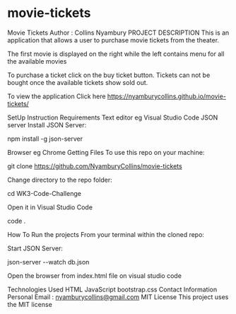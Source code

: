 # movie-tickets
Movie Tickets
Author : Collins Nyambury
PROJECT DESCRIPTION
This is an application that allows a user to purchase movie tickets from the theater.

The first movie is displayed on the right while the left contains menu for all the available movies

To purchase a ticket click on the buy ticket button. Tickets can not be bought once the available tickets show sold out.

To view the application
Click here https://nyamburycollins.github.io/movie-tickets/

SetUp Instruction
Requirements
Text editor eg Visual Studio Code
JSON server
Install JSON Server:

npm install -g json-server

Browser eg Chrome
Getting Files
To use this repo on your machine:

git clone https://github.com/NyamburyCollins/movie-tickets

Change directory to the repo folder:

cd WK3-Code-Challenge

Open it in Visual Studio Code

code .

How To Run the projects
From your terminal within the cloned repo:

Start JSON Server:

json-server --watch db.json

Open the browser from index.html file on visual studio code

Technologies Used
HTML
JavaScript
bootstrap.css
Contact Information
Personal Email : nyamburycollins@gmail.com
MIT License
This project uses the MIT license